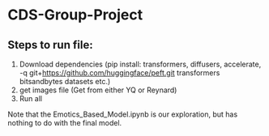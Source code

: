 # CDS-Group-Project

## Steps to run file:
1. Download dependencies (pip install: transformers, diffusers, accelerate, -q git+https://github.com/huggingface/peft.git transformers bitsandbytes datasets etc.)
2. get images file (Get from either YQ or Reynard)
3. Run all

Note that the Emotics_Based_Model.ipynb is our exploration, but has nothing to do with the final model.
